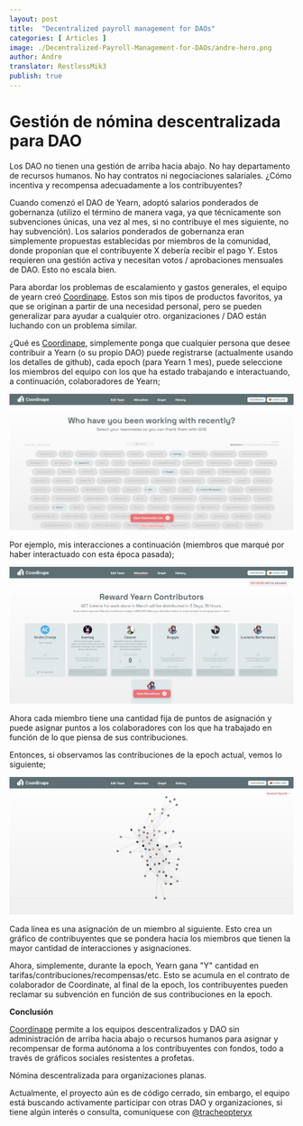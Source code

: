 ```yaml
---
layout: post
title:  "Decentralized payroll management for DAOs"
categories: [ Articles ]
image: ./Decentralized-Payroll-Management-for-DAOs/andre-hero.png
author: Andre
translator: RestlessMik3
publish: true
---
```


# Gestión de nómina descentralizada para DAO

Los DAO no tienen una gestión de arriba hacia abajo. No hay departamento de recursos humanos. No hay contratos ni negociaciones salariales. ¿Cómo incentiva y recompensa adecuadamente a los contribuyentes?

Cuando comenzó el DAO de Yearn, adoptó salarios ponderados de gobernanza (utilizo el término de manera vaga, ya que técnicamente son subvenciones únicas, una vez al mes, si no contribuye el mes siguiente, no hay subvención). Los salarios ponderados de gobernanza eran simplemente propuestas establecidas por miembros de la comunidad, donde proponían que el contribuyente X debería recibir el pago Y. Estos requieren una gestión activa y necesitan votos / aprobaciones mensuales de DAO. Esto no escala bien.

Para abordar los problemas de escalamiento y gastos generales, el equipo de yearn creó [Coordinape](https://coordinape.com/). Estos son mis tipos de productos favoritos, ya que se originan a partir de una necesidad personal, pero se pueden generalizar para ayudar a cualquier otro. organizaciones / DAO están luchando con un problema similar.

¿Qué es [Coordinape](https://coordinape.com/), simplemente ponga que cualquier persona que desee contribuir a Yearn (o su propio DAO) puede registrarse (actualmente usando los detalles de github), cada epoch (para Yearn 1 mes), puede seleccione los miembros del equipo con los que ha estado trabajando e interactuando, a continuación, colaboradores de Yearn;

![](1.jpg)

Por ejemplo, mis interacciones a continuación (miembros que marqué por haber interactuado con esta época pasada);

![](2.jpg)

Ahora cada miembro tiene una cantidad fija de puntos de asignación y puede asignar puntos a los colaboradores con los que ha trabajado en función de lo que piensa de sus contribuciones.

Entonces, si observamos las contribuciones de la epoch actual, vemos lo siguiente;

![](3.jpg)

Cada línea es una asignación de un miembro al siguiente. Esto crea un gráfico de contribuyentes que se pondera hacia los miembros que tienen la mayor cantidad de interacciones y asignaciones.

Ahora, simplemente, durante la epoch, Yearn gana "Y" cantidad en tarifas/contribuciones/recompensas/etc. Esto se acumula en el contrato de colaborador de Coordinate, al final de la epoch, los contribuyentes pueden reclamar su subvención en función de sus contribuciones en la epoch.

**Conclusión**

[Coordinape](https://coordinape.com/) permite a los equipos descentralizados y DAO sin administración de arriba hacia abajo o recursos humanos para asignar y recompensar de forma autónoma a los contribuyentes con fondos, todo a través de gráficos sociales resistentes a profetas.

Nómina descentralizada para organizaciones planas.

Actualmente, el proyecto aún es de código cerrado, sin embargo, el equipo está buscando activamente participar con otras DAO y organizaciones, si tiene algún interés o consulta, comuníquese con [@tracheopteryx](https://twitter.com/tracheopteryx)

